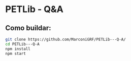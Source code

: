 # PETLib - Q&A

## Como buildar:

```bash
git clone https://github.com/MarconiGRF/PETLib---Q-A/
cd PETLib---Q-A
npm install
npm start
```
